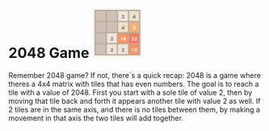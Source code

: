 # 2048 Game ![alt text](https://github.com/AndresSM415/C-language/blob/main/images/2048%20ex.png "Saquenme de Latinoamerica")
Remember 2048 game? If not, there´s a quick recap: 
2048 is a game where theres a 4x4 matrix with tiles that has even numbers. 
The goal is to reach a tile with a value of 2048.
First you start with a sole tile of value 2, then by moving that tile back and forth it appears another tile with value 2 as well.
If 2 tiles are in the same axis, and there is no tiles between them, by making a movement in that axis the two tiles will add together.
